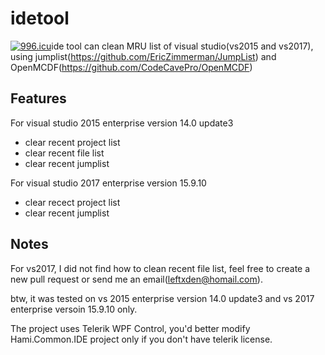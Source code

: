# idetool  
<a href="https://996.icu"><img src="https://img.shields.io/badge/link-996.icu-red.svg" alt="996.icu" /></a>ide tool can clean MRU list of visual studio(vs2015 and vs2017), using jumplist(https://github.com/EricZimmerman/JumpList) and OpenMCDF(https://github.com/CodeCavePro/OpenMCDF)

## Features

For visual studio 2015 enterprise version 14.0 update3  
* clear recent project list  
* clear recent file list  
* clear recent jumplist  
  
For visual studio 2017 enterprise version 15.9.10  
* clear recect project list  
* clear recent jumplist  

## Notes

For vs2017, I did not find how to clean recent file list, feel free to create a new pull request or send me an email(leftxden@homail.com).  
  
btw, it was tested on vs 2015 enterprise version 14.0 update3 and vs 2017 enterprise versoin 15.9.10 only.  

The project uses Telerik WPF Control, you'd better modify Hami.Common.IDE project only if you don't have telerik license. 
